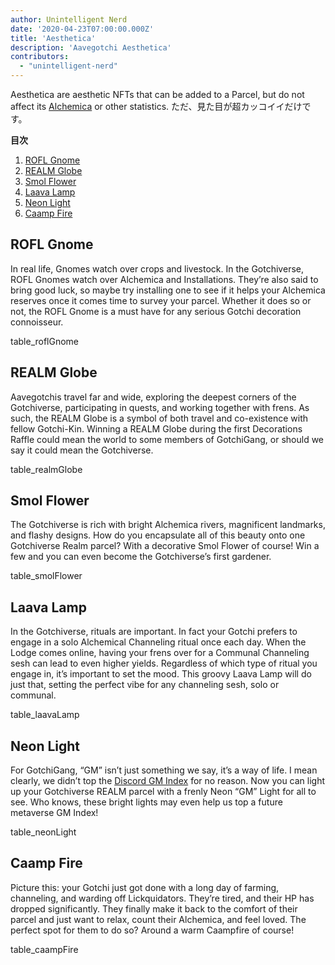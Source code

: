 ```yaml
---
author: Unintelligent Nerd
date: '2020-04-23T07:00:00.000Z'
title: 'Aesthetica'
description: 'Aavegotchi Aesthetica'
contributors:
  - "unintelligent-nerd"
---
```


Aesthetica are aesthetic NFTs that can be added to a Parcel, but do not affect its [Alchemica](/gotchus-alchemica) or other statistics. ただ、見た目が超カッコイイだけです。

<div class="contentsBox">

**目次**

<ol>
<li><a href=#rofl-gnome>ROFL Gnome</a></li>
<li><a href=#realm-globe>REALM Globe</a></li>
<li><a href=#smol-flower>Smol Flower</a></li>
<li><a href=#laava-lamp>Laava Lamp</a></li>
<li><a href=#neon-light>Neon Light</a></li>
<li><a href=#caamp-fire>Caamp Fire</a></li>
</ol>

</div>

## ROFL Gnome

In real life, Gnomes watch over crops and livestock. In the Gotchiverse, ROFL Gnomes watch over Alchemica and Installations. They’re also said to bring good luck, so maybe try installing one to see if it helps your Alchemica reserves once it comes time to survey your parcel. Whether it does so or not, the ROFL Gnome is a must have for any serious Gotchi decoration connoisseur.

table_roflGnome

## REALM Globe

Aavegotchis travel far and wide, exploring the deepest corners of the Gotchiverse, participating in quests, and working together with frens. As such, the REALM Globe is a symbol of both travel and co-existence with fellow Gotchi-Kin. Winning a REALM Globe during the first Decorations Raffle could mean the world to some members of GotchiGang, or should we say it could mean the Gotchiverse.

table_realmGlobe

## Smol Flower

The Gotchiverse is rich with bright Alchemica rivers, magnificent landmarks, and flashy designs. How do you encapsulate all of this beauty onto one Gotchiverse Realm parcel? With a decorative Smol Flower of course! Win a few and you can even become the Gotchiverse’s first gardener.

table_smolFlower

## Laava Lamp

In the Gotchiverse, rituals are important. In fact your Gotchi prefers to engage in a solo Alchemical Channeling ritual once each day. When the Lodge comes online, having your frens over for a Communal Channeling sesh can lead to even higher yields. Regardless of which type of ritual you engage in, it’s important to set the mood. This groovy Laava Lamp will do just that, setting the perfect vibe for any channeling sesh, solo or communal.

table_laavaLamp

## Neon Light

For GotchiGang, “GM” isn’t just something we say, it’s a way of life. I mean clearly, we didn’t top the [Discord GM Index](https://mirror.xyz/danielpartida.eth/VkvuHM4TM-RM0_eCxZTn8rM7aGPUrzE-mmc0lqNPZ3Q) for no reason. Now you can light up your Gotchiverse REALM parcel with a frenly Neon “GM” Light for all to see. Who knows, these bright lights may even help us top a future metaverse GM Index!

table_neonLight

## Caamp Fire

Picture this: your Gotchi just got done with a long day of farming, channeling, and warding off Lickquidators. They’re tired, and their HP has dropped significantly. They finally make it back to the comfort of their parcel and just want to relax, count their Alchemica, and feel loved. The perfect spot for them to do so? Around a warm Caampfire of course!

table_caampFire